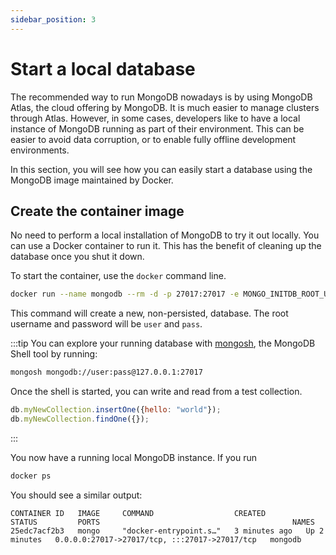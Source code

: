 ```yaml
---
sidebar_position: 3
---
```

# Start a local database

The recommended way to run MongoDB nowadays is by using MongoDB Atlas, the cloud offering by MongoDB. It is much easier to manage clusters through Atlas. However, in some cases, developers like to have a local instance of MongoDB running as part of their environment. This can be easier to avoid data corruption, or to enable fully offline development environments.

In this section, you will see how you can easily start a database using the MongoDB image maintained by Docker.

## Create the container image

No need to perform a local installation of MongoDB to try it out locally. You can use a Docker container to run it. This has the benefit of cleaning up the database once you shut it down.

To start the container, use the `docker` command line.

```bash
docker run --name mongodb --rm -d -p 27017:27017 -e MONGO_INITDB_ROOT_USERNAME=user -e MONGO_INITDB_ROOT_PASSWORD=pass mongo
```

This command will create a new, non-persisted, database. The root username and password will be `user` and `pass`.

:::tip
You can explore your running database with [mongosh](https://www.mongodb.com/docs/mongodb-shell/), the MongoDB Shell tool by running:

```bash
mongosh mongodb://user:pass@127.0.0.1:27017
```

Once the shell is started, you can write and read from a test collection.
```js
db.myNewCollection.insertOne({hello: "world"});
db.myNewCollection.findOne({});
```
:::

You now have a running local MongoDB instance. If you run

```bash
docker ps
```

You should see a similar output:
```
CONTAINER ID   IMAGE     COMMAND                  CREATED         STATUS         PORTS                                           NAMES
25edc7acf2b3   mongo     "docker-entrypoint.s…"   3 minutes ago   Up 2 minutes   0.0.0.0:27017->27017/tcp, :::27017->27017/tcp   mongodb
```
